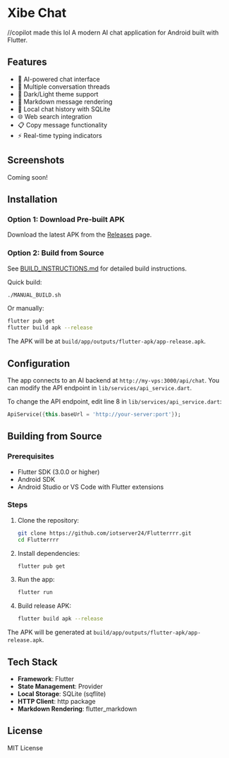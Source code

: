 # Xibe Chat
//copilot made this lol
A modern AI chat application for Android built with Flutter.

## Features

- 🤖 AI-powered chat interface
- 💬 Multiple conversation threads
- 🌙 Dark/Light theme support
- 📝 Markdown message rendering
- 💾 Local chat history with SQLite
- 🌐 Web search integration
- 📋 Copy message functionality
- ⚡ Real-time typing indicators

## Screenshots

Coming soon!

## Installation

### Option 1: Download Pre-built APK
Download the latest APK from the [Releases](https://github.com/iotserver24/Flutterrrr/releases) page.

### Option 2: Build from Source
See [BUILD_INSTRUCTIONS.md](BUILD_INSTRUCTIONS.md) for detailed build instructions.

Quick build:
```bash
./MANUAL_BUILD.sh
```

Or manually:
```bash
flutter pub get
flutter build apk --release
```

The APK will be at `build/app/outputs/flutter-apk/app-release.apk`.

## Configuration

The app connects to an AI backend at `http://my-vps:3000/api/chat`. You can modify the API endpoint in `lib/services/api_service.dart`.

To change the API endpoint, edit line 8 in `lib/services/api_service.dart`:
```dart
ApiService({this.baseUrl = 'http://your-server:port'});
```

## Building from Source

### Prerequisites

- Flutter SDK (3.0.0 or higher)
- Android SDK
- Android Studio or VS Code with Flutter extensions

### Steps

1. Clone the repository:
   ```bash
   git clone https://github.com/iotserver24/Flutterrrr.git
   cd Flutterrrr
   ```

2. Install dependencies:
   ```bash
   flutter pub get
   ```

3. Run the app:
   ```bash
   flutter run
   ```

4. Build release APK:
   ```bash
   flutter build apk --release
   ```

The APK will be generated at `build/app/outputs/flutter-apk/app-release.apk`.

## Tech Stack

- **Framework**: Flutter
- **State Management**: Provider
- **Local Storage**: SQLite (sqflite)
- **HTTP Client**: http package
- **Markdown Rendering**: flutter_markdown

## License

MIT License
